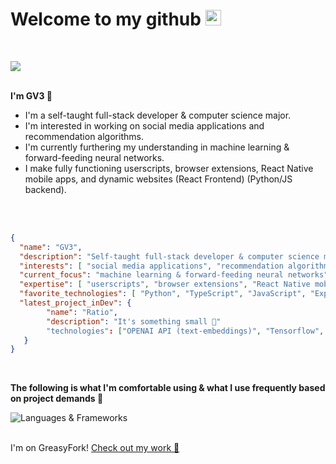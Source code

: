 <h1 align="left">Welcome to my github <img width="25px" src="https://em-content.zobj.net/source/noto-emoji-animations/344/waving-hand_1f44b.gif"/> </h1><br/>

<img src="https://www.gtplanet.net/forum/media/lo-fi-japanese-chill.46850/full"/><br/><br/>

<div align="left">

<p><strong>I'm GV3 🔻</strong></p>
<ul>
  <li>I'm a self-taught full-stack developer & computer science major.</li>
  <li>I'm interested in working on social media applications and recommendation algorithms.</li>
  <li>I'm currently furthering my understanding in machine learning & forward-feeding neural networks.</li>
  <li>I make fully functioning userscripts, browser extensions, React Native mobile apps, and dynamic websites (React Frontend) (Python/JS backend).</li>
</ul><br/><br/>

```json
{
  "name": "GV3",
  "description": "Self-taught full-stack developer & computer science major",
  "interests": [ "social media applications", "recommendation algorithms" ],
  "current_focus": "machine learning & forward-feeding neural networks",
  "expertise": [ "userscripts", "browser extensions", "React Native mobile apps", "dynamic websites" ],
  "favorite_technologies": [ "Python", "TypeScript", "JavaScript", "Express", "Node.js", "Vite", "Firebase", "Heroku", "MongoDB", "React", "Svelte", "Tailwind CSS",  "TensorFlow",  "PyTorch", "Arduino", "Raspberry Pi" ],
  "latest_project_inDev": {
        "name": "Ratio",
        "description": "It's something small 🤏"
        "technologies": ["OPENAI API (text-embeddings)", "Tensorflow", "Python Flask", "React Native", "Node.js", "Firebase", "BackBlaze", "Express", "MongoDB", "CloudFlare", "Redis", "Expo", "TripAdvisor API", "Sockets.io" "Google Maps API"]
   }
}
```
<br/>
<div>
  <div>
    <p align="left">
      <p><strong>The following is what I'm comfortable using & what I use frequently based on project demands 🔻</strong></p>
      <img src="https://skillicons.dev/icons?i=python,typescript,js,express,nodejs,vite,aws,firebase,heroku,redis,mysql,mongodb,cloudflare,react,svelte,tailwind,figma,tensorflow,pytorch,sklearn,arduino,raspberrypi&perline=11" alt="Languages & Frameworks"/>
    </p>
  </div>
</div>
<br/>
I'm on GreasyFork! <a href="https://greasyfork.org/en/users/1354265-gv3dev">Check out my work 🍴</a>

